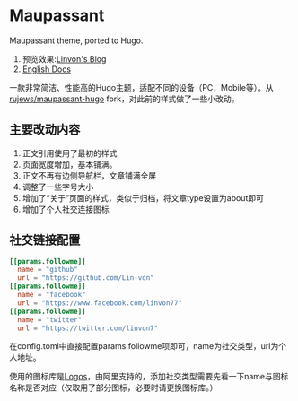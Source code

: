 # Maupassant
Maupassant theme, ported to Hugo.

1. 预览效果:[Linvon's Blog](http://www.linvon.cn)
2. [English Docs](README_EN.md)

一款非常简洁、性能高的Hugo主题，适配不同的设备（PC，Mobile等）。从 [rujews/maupassant-hugo](https://github.com/rujews/maupassant-hugo) fork，对此前的样式做了一些小改动。

## 主要改动内容

1. 正文引用使用了最初的样式
2. 页面宽度增加，基本铺满。
3. 正文不再有边侧导航栏，文章铺满全屏
4. 调整了一些字号大小
5. 增加了“关于”页面的样式，类似于归档，将文章type设置为about即可
6. 增加了个人社交连接图标

## 社交链接配置

```toml
[[params.followme]]
  name = "github"
  url = "https://github.com/Lin-von"
[[params.followme]]
  name = "facebook"
  url = "https://www.facebook.com/linvon77"
[[params.followme]]
  name = "twitter"
  url = "https://twitter.com/linvon7"
```

在config.toml中直接配置params.followme项即可，name为社交类型，url为个人地址。

使用的图标库是[Logos](https://www.iconfont.cn/collections/detail?cid=16800)，由阿里支持的，添加社交类型需要先看一下name与图标名称是否对应（仅取用了部分图标，必要时请更换图标库。）

